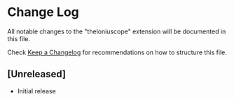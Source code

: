 # Change Log

All notable changes to the "theloniuscope" extension will be documented in this file.

Check [Keep a Changelog](http://keepachangelog.com/) for recommendations on how to structure this file.

## [Unreleased]

- Initial release